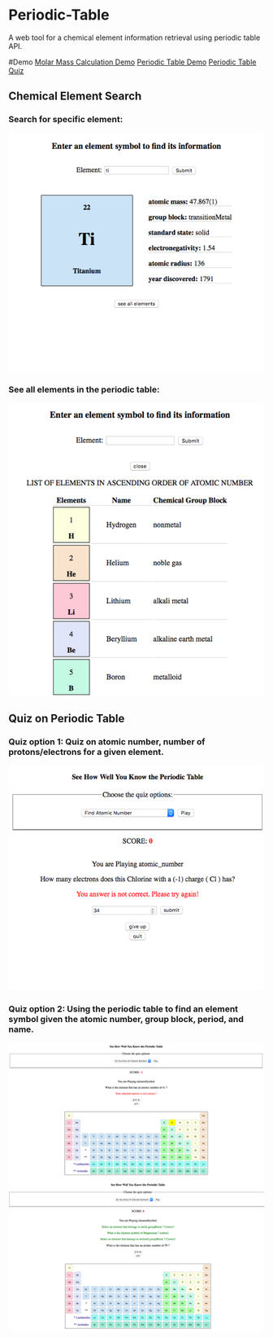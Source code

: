 # Periodic-Table

A web tool for a chemical element information retrieval using periodic table API.

#Demo
[Molar Mass Calculation Demo](https://sophannaek.github.io/project/molar-mass-calculation/chem-cal.html)
[Periodic Table Demo](https://sophannaek.github.io/project/periodic-table/periodic-table-api.html)
[Periodic Table Quiz](https://sophannaek.github.io/project/periodic-table-quiz/periodic-table-quiz.html)

## Chemical Element Search 
### Search for specific element:
![Search For a Specific Element](./images/periodic-table-1.png)

### See all elements in the periodic table:
![View All Elements](./images/periodic-table-2.png)
		


## Quiz on Periodic Table 
### Quiz option 1: Quiz on atomic number, number of protons/electrons for a given element.
![View All Elements](./images/periodic-table-5.png)
		

### Quiz option 2: Using the periodic table to find an element symbol given the atomic number, group block, period, and name.
![View All Elements](./images/periodic-table-3.png)
![View All Elements](./images/periodic-table-4.png)


